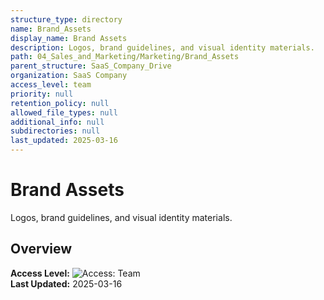 ```yaml
---
structure_type: directory
name: Brand_Assets
display_name: Brand Assets
description: Logos, brand guidelines, and visual identity materials.
path: 04_Sales_and_Marketing/Marketing/Brand_Assets
parent_structure: SaaS_Company_Drive
organization: SaaS Company
access_level: team
priority: null
retention_policy: null
allowed_file_types: null
additional_info: null
subdirectories: null
last_updated: 2025-03-16
---
```


# Brand Assets

Logos, brand guidelines, and visual identity materials.

## Overview

**Access Level:** ![Access: Team](https://img.shields.io/badge/Access-Team-blue)  
**Last Updated:** 2025-03-16  
